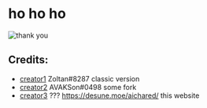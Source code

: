 # ho ho ho

![thank you](https://github.com/realkosmoss/ambatakam/blob/main/ezgif.com-video-to-gif_2.gif?raw=true)

## Credits:
- [creator1](https://zoltanai.github.io/character-editor/) Zoltan#8287 classic version
- [creator2](https://avakson.github.io/character-editor/) AVAKSon#0498 some fork
- [creator3](https://desune.moe/aichared/) ??? https://desune.moe/aichared/ this website
